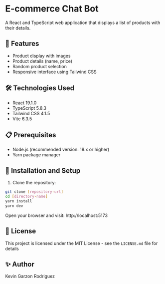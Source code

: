 # E-commerce Chat Bot

A React and TypeScript web application that displays a list of products with their details.

## 🚀 Features

- Product display with images
- Product details (name, price)
- Random product selection
- Responsive interface using Tailwind CSS

## 🛠️ Technologies Used

- React 19.1.0
- TypeScript 5.8.3
- Tailwind CSS 4.1.5
- Vite 6.3.5

## 📋 Prerequisites

- Node.js (recommended version: 18.x or higher)
- Yarn package manager

## 🔧 Installation and Setup

1. Clone the repository:
```bash
git clone [repository-url]
cd [directory-name]
yarn install
yarn dev
```
Open your browser and visit:
http://localhost:5173

## 📝 License
This project is licensed under the MIT License - see the `LICENSE.md` file for details

## ✨ Author
Kevin Garzon Rodriguez
